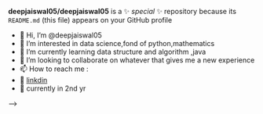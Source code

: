 **deepjaiswal05/deepjaiswal05** is a ✨ _special_ ✨ repository because its `README.md` (this file) appears on your GitHub profile

- 👋 Hi, I’m @deepjaiswal05
- 👀 I’m interested in data science,fond of python,mathematics
- 🌱 I’m currently learning data structure and algorithm ,java
- 💞️ I’m looking to collaborate on whatever that gives me a new experience
- 📫 How to reach me :
- 🏢 [linkdin](https://www.linkedin.com/in/deepraj-jaiswal-6896a5221)
- 🏫 currently in 2nd yr

-->
